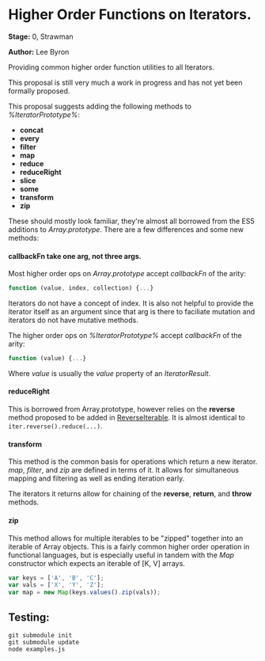 # Higher Order Functions on Iterators.

**Stage:** 0, Strawman

**Author:** Lee Byron

Providing common higher order function utilities to all Iterators.

This proposal is still very much a work in progress and has not yet been
formally proposed.

This proposal suggests adding the following methods to *%IteratorPrototype%*:

 * **concat**
 * **every**
 * **filter**
 * **map**
 * **reduce**
 * **reduceRight**
 * **slice**
 * **some**
 * **transform**
 * **zip**

These should mostly look familiar, they're almost all borrowed from the ES5
additions to *Array.prototype*. There are a few differences and some new methods:


#### callbackFn take one arg, not three args.

Most higher order ops on *Array.prototype* accept *callbackFn* of the arity:

```js
function (value, index, collection) {...}
```

Iterators do not have a concept of index. It is also not helpful to provide the
iterator itself as an argument since that arg is there to faciliate mutation and
iterators do not have mutative methods.

The higher order ops on *%IteratorPrototype%* accept *callbackFn* of the arity:

```js
function (value) {...}
```

Where *value* is usually the *value* property of an *IteratorResult*.


#### reduceRight

This is borrowed from Array.prototype, however relies on the **reverse** method
proposed to be added in [ReverseIterable](https://github.com/leebyron/ecmascript-reverse-iterator). It is almost identical to `iter.reverse().reduce(...)`.


#### transform

This method is the common basis for operations which return a new iterator.
*map*, *filter*, and *zip* are defined in terms of it. It allows for
simultaneous mapping and filtering as well as ending iteration early.

The iterators it returns allow for chaining of the **reverse**, **return**, and
**throw** methods.


#### zip

This method allows for multiple iterables to be "zipped" together into an
iterable of Array objects. This is a fairly common higher order operation in
functional languages, but is especially useful in tandem with the *Map*
constructor which expects an iterable of [K, V] arrays.

```js
var keys = ['A', 'B', 'C'];
var vals = ['X', 'Y', 'Z'];
var map = new Map(keys.values().zip(vals));
```


## Testing:

```
git submodule init
git submodule update
node examples.js
```

